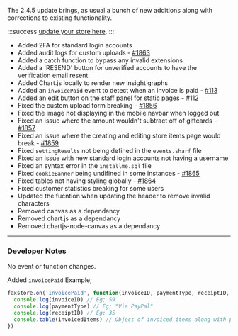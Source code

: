 The 2.4.5 update brings, as usual a bunch of new additions along with corrections to existing functionality.

:::success
[update your store here](https://weblutions.com/my/controller).
:::

- Added 2FA for standard login accounts
- Added audit logs for custom uploads - [#1863](https://bugs.weblutions.com/i/1863)
- Added a catch function to bypass any invalid extensions
- Added a 'RESEND' button for unverified accounts to have the verification email resent
- Added Chart.js locally to render new insight graphs
- Added an `invoicePaid` event to detect when an invoice is paid - [#113](https://bugs.weblutions.com/f/113)
- Added an edit button on the staff panel for static pages - [#112](https://bugs.weblutions.com/f/112)
- Fixed the custom upload form breaking - [#1856](https://bugs.weblutions.com/i/1856)
- Fixed the image not displaying in the mobile navbar when logged out
- Fixed an issue where the amount wouldn't subtract off of giftcards - [#1857](https://bugs.weblutions.com/i/1857)
- Fixed an issue where the creating and editing store items page would break - [#1859](https://bugs.weblutions.com/i/1859)
- Fixed `settingResults` not being defined in the `events.sharf` file
- Fixed an issue with new standard login accounts not having a username
- Fixed an syntax error in the  `installme.sql` file
- Fixed `cookieBanner` being undifined in some instances - [#1865](https://bugs.weblutions.com/i/1865)
- Fixed tables not having styling globally - [#1864](https://bugs.weblutions.com/i/1864)
- Fixed customer statistics breaking for some users
- Updated the fucntion when updating the header to remove invalid characters
- Removed canvas as a dependancy
- Removed chart.js as a dependancy
- Removed chartjs-node-canvas as a dependancy

---

### Developer Notes
No event or function changes.

Added `invoicePaid` Example;
```js
faxstore.on('invoicePaid', function(invoiceID, paymentType, receiptID, invoicedItems) {
  console.log(invoiceID) // Eg; 59
  console.log(paymentType) // Eg; "Via PayPal"
  console.log(receiptID) // Eg; 35
  console.table(invoicedItems) // Object of invoiced items along with prices
})
```
